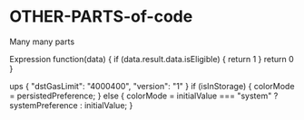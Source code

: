 # OTHER-PARTS-of-code
Many many parts

Expression
function(data) {
  if (data.result.data.isEligible) {
    return 1
  }
  return 0
}

ups
{
    "dstGasLimit": "4000400",
    "version": "1"
}
 if (isInStorage) {
    colorMode = persistedPreference;
  } else {
    colorMode = initialValue === "system" ? systemPreference : initialValue;
  }
